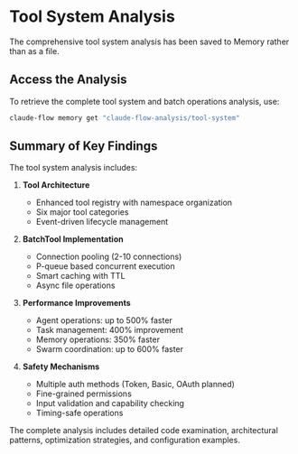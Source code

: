 # Tool System Analysis

The comprehensive tool system analysis has been saved to Memory rather than as a file.

## Access the Analysis

To retrieve the complete tool system and batch operations analysis, use:

```bash
claude-flow memory get "claude-flow-analysis/tool-system"
```

## Summary of Key Findings

The tool system analysis includes:

1. **Tool Architecture**
   - Enhanced tool registry with namespace organization
   - Six major tool categories
   - Event-driven lifecycle management

2. **BatchTool Implementation**
   - Connection pooling (2-10 connections)
   - P-queue based concurrent execution
   - Smart caching with TTL
   - Async file operations

3. **Performance Improvements**
   - Agent operations: up to 500% faster
   - Task management: 400% improvement
   - Memory operations: 350% faster
   - Swarm coordination: up to 600% faster

4. **Safety Mechanisms**
   - Multiple auth methods (Token, Basic, OAuth planned)
   - Fine-grained permissions
   - Input validation and capability checking
   - Timing-safe operations

The complete analysis includes detailed code examination, architectural patterns, optimization strategies, and configuration examples.